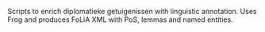 Scripts to enrich diplomatieke getuigenissen with linguistic annotation. Uses Frog and produces FoLiA XML with PoS, lemmas and named entities.
